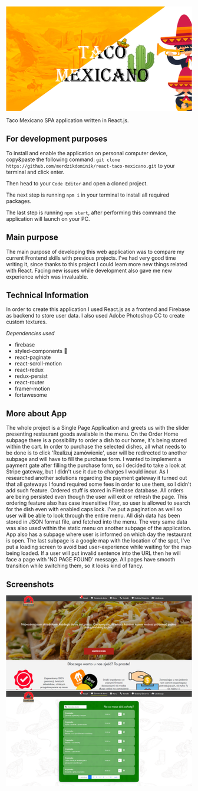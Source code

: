 ![picture representing the restaurant Application Website](https://github.com/merdzikdominik/react-taco-mexicano/blob/main/src/assets/taco-background.jpg)

Taco Mexicano SPA application written in React.js.

## For development purposes

To install and enable the application on personal computer device, copy&paste the following command: `git clone https://github.com/merdzikdominik/react-taco-mexicano.git`
to your terminal and click enter.

Then head to your `Code Editor` and open a cloned project.

The next step is running `npm i` in your terminal to install all required packages.

The last step is running `npm start`, after performing this command the application will launch on your PC.

## Main purpose

The main purpose of developing this web application was to compare my current Frontend skills with previous projects. I've had very good time writing it, since thanks to this project I could learn more new things related with React. Facing new issues while development also gave me new experience which was invaluable.

## Technical Information

In order to create this application I used React.js as a frontend and Firebase as backend to store user data. I also used Adobe Photoshop CC to create custom textures.

*Dependencies used*
- firebase
- styled-components 💅
- react-paginate
- react-scroll-motion
- react-redux
- redux-persist
- react-router
- framer-motion
- fortawesome

## More about App

The whole project is a Single Page Application and greets us with the slider presenting restaurant goods available in the menu. On the Order Home subpage there is a possibility to order a dish to our home, it's being stored within the cart. In order to purchase the selected dishes, all what needs to be done is to click 'Realizuj zamówienie', user will be redirected to another subpage and will have to fill the purchase form. I wanted to implement a payment gate after filling the purchase form, so I decided to take a look at Stripe gateway, but I didn't use it due to charges I would incur. As I researched another solutions regarding the payment gateway it turned out that all gateways I found required some fees in order to use them, so I didn't add such feature. Ordered stuff is stored in Firebase database. All orders are being persisted even though the user will exit or refresh the page. This ordering feature also has case insensitive filter, so user is allowed to search for the dish even with enabled caps lock. I've put a pagination as well so user will be able to look through the entire menu. All dish data has been stored in JSON format file, and fetched into the menu. The very same data was also used within the static menu on another subpage of the application. App also has a subpage where user is informed on which day the restaurant is open. The last subpage is a google map with the location of the spot, I've put a loading screen to avoid bad user-experience while waiting for the map being loaded. If a user will put invalid sentence into the URL then he will face a page with 'NO PAGE FOUND' message. All pages have smooth transition while switching them, so it looks kind of fancy.

## Screenshots

![picture representing the restaurant Application Website](https://github.com/merdzikdominik/react-taco-mexicano/blob/main/src/assets/welcomepage.png)
![picture representing the restaurant Application Website](https://github.com/merdzikdominik/react-taco-mexicano/blob/main/src/assets/orderhome.PNG)
